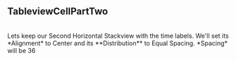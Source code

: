 ## TableviewCellPartTwo

<br>
Lets keep our Second Horizontal Stackview with the time labels. We'll set its *Alignment* to Center and its **Distribution** to Equal Spacing. *Spacing* will be 36 

